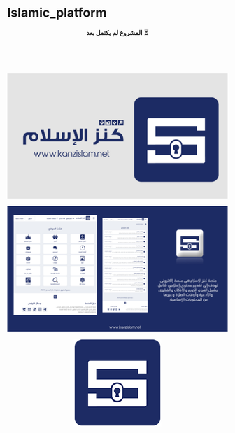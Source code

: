 # Islamic_platform


<div align="center">

**المشروع لم يكتمل بعد** ⏳

</div>

<br>
<br>
<br>


<div align="center">

![Kanzislam](./README/kanz-logo.jpg)

![Kanzislam](./README/kanz-website.jpg)

![Kanzislam](./README/kanz-200px.png)

</div>